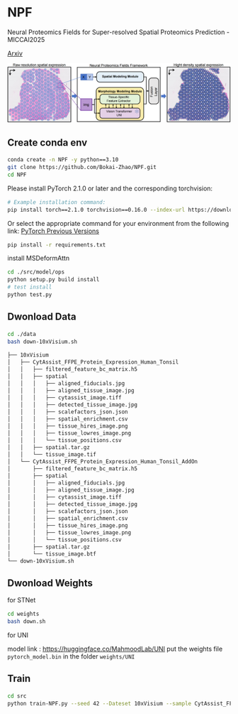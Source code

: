 # NPF
Neural Proteomics Fields for Super-resolved Spatial Proteomics Prediction - MICCAI2025

[Arxiv](https://arxiv.org/abs/2508.17389)

![NPF overview](./docs/figure_1.png)

## Create conda env
```bash
conda create -n NPF -y python==3.10
git clone https://github.com/Bokai-Zhao/NPF.git
cd NPF
```
Please install PyTorch 2.1.0 or later and the corresponding torchvision:
```bash
# Example installation command:
pip install torch==2.1.0 torchvision==0.16.0 --index-url https://download.pytorch.org/whl/cu118
```
Or select the appropriate command for your environment from the following link:
[PyTorch Previous Versions](https://pytorch.org/get-started/previous-versions/)

```bash
pip install -r requirements.txt
```
install MSDeformAttn

```bash
cd ./src/model/ops
python setup.py build install
# test install
python test.py
```
## Dwonload Data
```bash
cd ./data
bash down-10xVisium.sh
```

```
├── 10xVisium
│   ├── CytAssist_FFPE_Protein_Expression_Human_Tonsil
│   │   ├── filtered_feature_bc_matrix.h5
│   │   ├── spatial
│   │   │   ├── aligned_fiducials.jpg
│   │   │   ├── aligned_tissue_image.jpg
│   │   │   ├── cytassist_image.tiff
│   │   │   ├── detected_tissue_image.jpg
│   │   │   ├── scalefactors_json.json
│   │   │   ├── spatial_enrichment.csv
│   │   │   ├── tissue_hires_image.png
│   │   │   ├── tissue_lowres_image.png
│   │   │   └── tissue_positions.csv
│   │   ├── spatial.tar.gz
│   │   └── tissue_image.tif
│   └── CytAssist_FFPE_Protein_Expression_Human_Tonsil_AddOn
│       ├── filtered_feature_bc_matrix.h5
│       ├── spatial
│       │   ├── aligned_fiducials.jpg
│       │   ├── aligned_tissue_image.jpg
│       │   ├── cytassist_image.tiff
│       │   ├── detected_tissue_image.jpg
│       │   ├── scalefactors_json.json
│       │   ├── spatial_enrichment.csv
│       │   ├── tissue_hires_image.png
│       │   ├── tissue_lowres_image.png
│       │   └── tissue_positions.csv
│       ├── spatial.tar.gz
│       └── tissue_image.btf
└── down-10xVisium.sh
```

## Dwonload Weights
for STNet
```bash
cd weights
bash down.sh
```
for UNI

model link : https://huggingface.co/MahmoodLab/UNI put the weights file `pytorch_model.bin` in the folder `weights/UNI`

## Train

```bash
cd src
python train-NPF.py --seed 42 --Dateset 10xVisium --sample CytAssist_FFPE_Protein_Expression_Human_Tonsil
```
